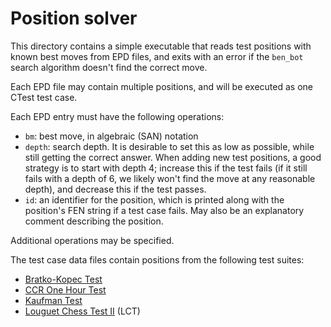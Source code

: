 # Position solver

This directory contains a simple executable that reads test positions with known best moves from EPD files, and exits with an error if the `ben_bot` search algorithm doesn't find the correct move.

Each EPD file may contain multiple positions, and will be executed as one CTest test case.

Each EPD entry must have the following operations:
* `bm`: best move, in algebraic (SAN) notation
* `depth`: search depth. It is desirable to set this as low as possible, while still getting the correct answer. When adding new test positions, a good strategy is to start with depth 4; increase this if the test fails (if it still fails with a depth of 6, we likely won't find the move at any reasonable depth), and decrease this if the test passes.
* `id`: an identifier for the position, which is printed along with the position's FEN string if a test case fails. May also be an explanatory comment describing the position.

Additional operations may be specified.

The test case data files contain positions from the following test suites:
* [Bratko-Kopec Test](https://www.chessprogramming.org/Bratko-Kopec_Test)
* [CCR One Hour Test](https://www.chessprogramming.org/CCR_One_Hour_Test)
* [Kaufman Test](https://www.chessprogramming.org/Kaufman_Test)
* [Louguet Chess Test II](https://www.chessprogramming.org/LCT_II) (LCT)
